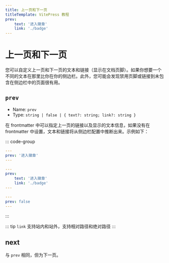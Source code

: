 ```yaml
---
title: 上一页和下一页
titleTemplate: VitePress 教程
prev:
    text: '进入徽章'
    link: './badge'
---
```


# 上一页和下一页

您可以自定义上一页和下一页的文本和链接（显示在文档页脚）。如果你想要一个不同的文本在那里比你在你的侧边栏。此外，您可能会发现禁用页脚或链接到未包含在侧边栏中的页面很有用。

## `prev`

-   Name: `prev`
-   Type: `string | false | { text?: string; link?: string }`

在 frontmatter 中可以指定上一页的链接以及显示的文本信息，如果没有在 frontmatter 中设置，文本和链接将从侧边栏配置中推断出来。示例如下：

::: code-group

```yaml [仅自定义文本]
---
prev: '进入徽章'
---
```

```yaml [自定义文本/链接]
---
prev:
    text: '进入徽章'
    link: './badge'
---
```

```yaml [隐藏上一页]
---
prev: false
---
```

:::

::: tip
`link` 支持站内和站外，支持相对路径和绝对路径
:::

## next

与 `prev` 相同，但为下一页。

